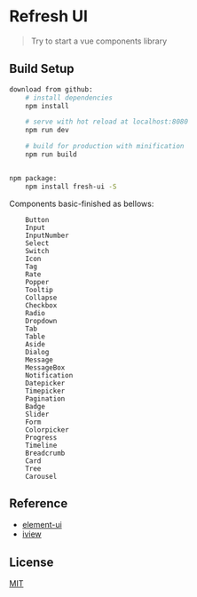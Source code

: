 # Refresh UI

> Try to start a vue components library

## Build Setup

``` bash
download from github:
    # install dependencies
    npm install

    # serve with hot reload at localhost:8080
    npm run dev

    # build for production with minification
    npm run build


npm package: 
    npm install fresh-ui -S

```
Components basic-finished as bellows:
```
    Button
    Input
    InputNumber
    Select
    Switch
    Icon
    Tag
    Rate
    Popper
    Tooltip
    Collapse
    Checkbox
    Radio
    Dropdown
    Tab
    Table
    Aside
    Dialog
    Message
    MessageBox
    Notification
    Datepicker
    Timepicker
    Pagination
    Badge
    Slider
    Form
    Colorpicker
    Progress
    Timeline
    Breadcrumb
    Card
    Tree
    Carousel
```
## Reference
* [element-ui](http://element.eleme.io)
* [iview](https://www.iviewui.com/)

## License
[MIT](http://opensource.org/licenses/MIT)